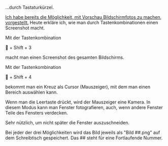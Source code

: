 <!--
.. title: Screenshots mit dem Mac
.. slug: 226-screenshots-mit-dem-mac
.. date: 2007-08-10 23:41:21
.. tags: Mac,OS X
.. description: 
.. type: text
-->

...durch Tastaturkürzel.
<!-- TEASER_END -->

[Ich habe bereits die Möglichkeit, mit Vorschau Bildschirmfotos zu machen, vorgestellt.](/blog/17-screenshots/)
Heute erkläre ich, wie man durch Tastenkombinationen einen Screenshot macht.

Mit der Tastenkombination

 + Shift + 3

macht man einen Screenshot des gesamten Bildschirms.

Mit der Tastenkombination

 + Shift + 4

bekommt man ein Kreuz als Cursor (Mauszeiger), mit dem man einen Bereich auswählen kann.

Wenn man die Leertaste drückt, wird der Mauszeiger eine Kamera.
In diesem Modus kann man Fenster fotografieren, auch, wenn andere Fenster Teile des Fensters verdecken.

Sehr nützlich, um nicht später die Fenster auszuschneiden.

Bei jeder der drei Möglichkeiten wird das Bild jeweils als "Bild ##.png" auf dem Schreibtisch gespeichert.
Das ## steht für eine Fortlaufende Nummer.
